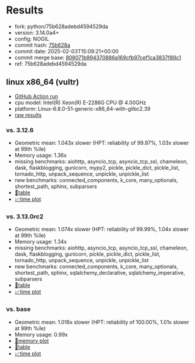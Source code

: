 # Results

- fork: python/75b628adebd4594529da
- version: 3.14.0a4+
- config: NOGIL
- commit hash: [75b628a](https://github.com/python/cpython/commit/75b628a)
- commit date: 2025-02-03T15:09:21+00:00
- commit merge base: [808071b994370886a169cfb97cef1ca3837f89c1](https://github.com/python/cpython/commit/808071b994370886a169cfb97cef1ca3837f89c1)
- ref: 75b628adebd4594529da

## linux x86_64 (vultr)

- [GitHub Action run](https://github.com/facebookexperimental/free-threading-benchmarking/actions/runs/13142865732)
- cpu model: Intel(R) Xeon(R) E-2286G CPU @ 4.00GHz
- platform: Linux-6.8.0-51-generic-x86_64-with-glibc2.39
- [raw results](bm-20250203-vultr-x86_64-python-75b628adebd4594529da-3.14.0a4%2B-75b628a.json)

### vs. 3.12.6

- Geometric mean: 1.043x slower (HPT: reliability of 99.97%, 1.03x slower at 99th %ile)
- Memory usage: 1.36x
- missing benchmarks: aiohttp, asyncio_tcp, asyncio_tcp_ssl, chameleon, dask, flaskblogging, gunicorn, mypy2, pickle, pickle_dict, pickle_list, tornado_http, unpack_sequence, unpickle, unpickle_list
- new benchmarks: connected_components, k_core, many_optionals, shortest_path, sphinx, subparsers
- [📄table](bm-20250203-vultr-x86_64-python-75b628adebd4594529da-3.14.0a4%2B-75b628a-vs-3.12.6.md)
- [📈time plot](bm-20250203-vultr-x86_64-python-75b628adebd4594529da-3.14.0a4%2B-75b628a-vs-3.12.6.svg)

### vs. 3.13.0rc2

- Geometric mean: 1.074x slower (HPT: reliability of 99.99%, 1.04x slower at 99th %ile)
- Memory usage: 1.34x
- missing benchmarks: aiohttp, asyncio_tcp, asyncio_tcp_ssl, chameleon, dask, flaskblogging, gunicorn, pickle, pickle_dict, pickle_list, tornado_http, unpack_sequence, unpickle, unpickle_list
- new benchmarks: connected_components, k_core, many_optionals, shortest_path, sphinx, sqlalchemy_declarative, sqlalchemy_imperative, subparsers
- [📄table](bm-20250203-vultr-x86_64-python-75b628adebd4594529da-3.14.0a4%2B-75b628a-vs-3.13.0rc2.md)
- [📈time plot](bm-20250203-vultr-x86_64-python-75b628adebd4594529da-3.14.0a4%2B-75b628a-vs-3.13.0rc2.svg)

### vs. base

- Geometric mean: 1.016x slower (HPT: reliability of 100.00%, 1.01x slower at 99th %ile)
- Memory usage: 0.99x
- [🧠memory plot](bm-20250203-vultr-x86_64-python-75b628adebd4594529da-3.14.0a4%2B-75b628a-vs-base-mem.svg)
- [📄table](bm-20250203-vultr-x86_64-python-75b628adebd4594529da-3.14.0a4%2B-75b628a-vs-base.md)
- [📈time plot](bm-20250203-vultr-x86_64-python-75b628adebd4594529da-3.14.0a4%2B-75b628a-vs-base.svg)

